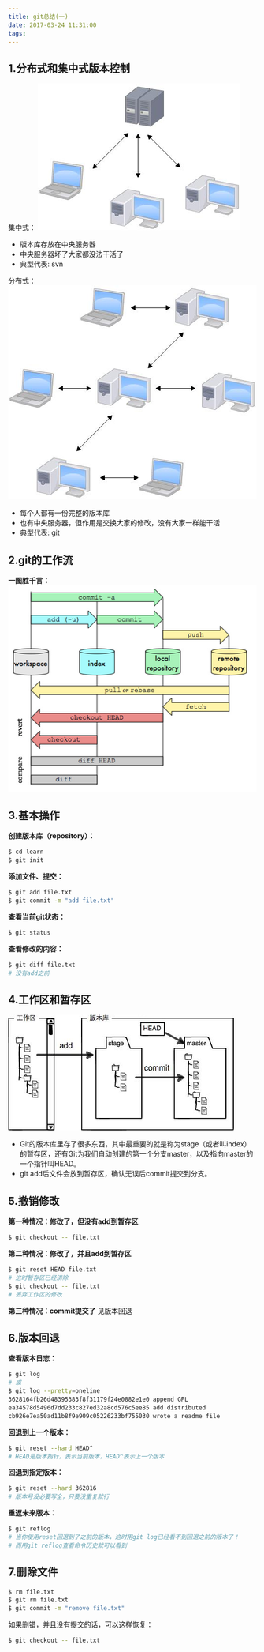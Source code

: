 ```yaml
---
title: git总结(一)
date: 2017-03-24 11:31:00
tags:
---
```

## 1.分布式和集中式版本控制
集中式：
![](01-git/1.png)
- 版本库存放在中央服务器
- 中央服务器坏了大家都没法干活了
- 典型代表: svn

<!-- more -->

分布式：
![](01-git/2.png)
- 每个人都有一份完整的版本库
- 也有中央服务器，但作用是交换大家的修改，没有大家一样能干活
- 典型代表: git

## 2.git的工作流
**一图胜千言：**
![](01-git/3.png)

## 3.基本操作
**创建版本库（repository）：**
```bash
$ cd learn
$ git init
```
**添加文件、提交：**
```bash
$ git add file.txt
$ git commit -m "add file.txt"
```
**查看当前git状态：**
```bash
$ git status
```
**查看修改的内容：**
```bash
$ git diff file.txt
# 没有add之前
```

## 4.工作区和暂存区
![](01-git/4.png)
- Git的版本库里存了很多东西，其中最重要的就是称为stage（或者叫index）的暂存区，还有Git为我们自动创建的第一个分支master，以及指向master的一个指针叫HEAD。
- git add后文件会放到暂存区，确认无误后commit提交到分支。

## 5.撤销修改
**第一种情况：修改了，但没有add到暂存区**
```bash
$ git checkout -- file.txt
```

**第二种情况：修改了，并且add到暂存区**
```bash
$ git reset HEAD file.txt
# 这时暂存区已经清除
$ git checkout -- file.txt
# 丢弃工作区的修改
```
**第三种情况：commit提交了**
见版本回退
## 6.版本回退
**查看版本日志：**
```bash
$ git log
# 或
$ git log --pretty=oneline
3628164fb26d48395383f8f31179f24e0882e1e0 append GPL
ea34578d5496d7dd233c827ed32a8cd576c5ee85 add distributed
cb926e7ea50ad11b8f9e909c05226233bf755030 wrote a readme file
```
**回退到上一个版本：**
```bash
$ git reset --hard HEAD^
# HEAD是版本指针，表示当前版本，HEAD^表示上一个版本
```
**回退到指定版本：**
```bash
$ git reset --hard 362816
# 版本号没必要写全，只要没重复就行
```
**重返未来版本：**
```bash
$ git reflog
# 当你使用reset回退到了之前的版本，这时用git log已经看不到回退之前的版本了！
# 而用git reflog查看命令历史就可以看到
```
## 7.删除文件
```bash
$ rm file.txt
$ git rm file.txt
$ git commit -m "remove file.txt"
```

如果删错，并且没有提交的话，可以这样恢复：
```bash
$ git checkout -- file.txt
```




